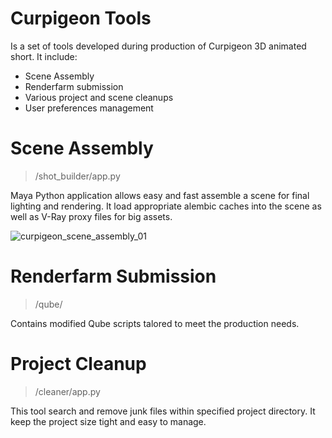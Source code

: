 # Curpigeon Tools
Is a set of tools developed during production of Curpigeon 3D animated short. It include: 
* Scene Assembly
* Renderfarm submission
* Various project and scene cleanups
* User preferences management

# Scene Assembly

> /shot_builder/app.py

Maya Python application allows easy and fast assemble a scene for final lighting and rendering. 
It load appropriate alembic caches into the scene as well as V-Ray proxy files for big assets.

![curpigeon_scene_assembly_01](https://cloud.githubusercontent.com/assets/8003487/12374917/dbe6da4a-bc60-11e5-8aed-e41d6ecdd9c9.gif)

# Renderfarm Submission

> /qube/

Contains modified Qube scripts talored to meet the production needs.

# Project Cleanup

>  /cleaner/app.py

This tool search and remove junk files within specified project directory. It keep the project size tight and easy to manage.

